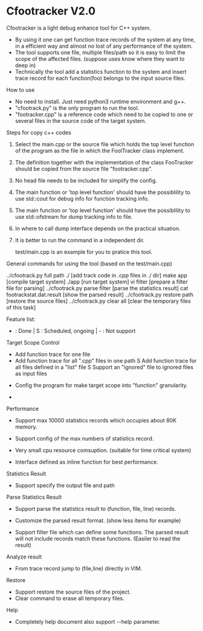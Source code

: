 # Cfootracker V2.0
Cfootracker is a light debug enhance tool for C++ system. 
- By using it one can get function trace records of the system at any time, 
  in a efficient way and almost no lost of any performance of the system. 
- The tool supports one file, multiple files/path so it is easy to limit the 
  scope of the affected files. (suppose uses know where they want to deep in) 
- Technically the tool add a statistics function to the system and insert 
  trace record for each function(foo) belongs to the input source files. 

How to use

- No need to install. Just need python3 runtime environment and g++.
- "cfootrack.py" is the only program to run the tool.
- "footracker.cpp" is a reference code which need to be copied to one or 
  several files in the source code of the target system.

Steps for copy c++ codes

1. Select the main.cpp or the source file which holds the top level function
   of the program as the file in which the FoolTracker class implement.
2. The definition together with the implementation of the class FooTracker 
   should be copied from the source file "footracker.cpp". 
3. No head file needs to be included for simplify the config.
4. The main function or 'top level function' should have the possiblility 
   to use std::cout for debug info for function tracking info.
5. The main function or 'top level function' should have the possiblility 
   to use std::ofstream for dump tracking info to file.
6. In where to call dump interface depends on the practical situation.
7. It is better to run the command in a independent dir.

   test/main.cpp is an example for you to pratice this tool.

General commands for using the tool (based on the test/main.cpp)

 ../cfootrack.py full path ./   [add track code in .cpp files in ./ dir]
 make app                       [compile target system]
 ./app                          [run target system] 
 vi filter                      [prepare a filter file for parsing]
 ../cfootrack.py parse filter   [parse the statistics result]
 cat footrackstat.dat.result    [show the parsed result]
 ../cfootrack.py restore path   [restore the source files]
 ../cfootrack.py clear all      [clear the temporary files of this task]


Feature list:

* : Done | S : Scheduled, ongoing | - : Not support 

Target Scope Control

* Add function trace for one file
* Add function trace for all ".cpp" files in one path 
S Add function trace for all files defined in a "list" file 
S Support an "ignored" file to ignored files as input files
- Config the program for make target scope into "function" granularity. 
* 

Performance

* Support max 10000 statistics records which occupies about 80K memory.
- Support config of the max numbers of statistics record.
* Very small cpu resource comsuption. (suitable for time critical system)
- Interface defined as inline function for best performance.

Statistics Result
- Support specify the output file and path

Parse Statistics Result

* Support parse the statistics result to (function, file, line) records.
- Customize the parsed result format. (show less items for example)  
* Support filter file which can define some functions. The parsed result will
  not include records match these functions. (Easiler to read the result) 

Analyze result

- From trace record jump to (file,line) directly in VIM.

Restore

* Support restore the source files of the project.
* Clear command to erase all temporary files.

Help

- Completely help document also support --help parameter.
